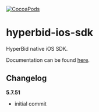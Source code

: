 [![CocoaPods](https://img.shields.io/cocoapods/v/hyperbid-ios-sdk.svg)](https://cocoapods.org/pods/hyperbid-ios-sdk)

hyperbid-ios-sdk
================

HyperBid native iOS SDK.

Documentation can be found [here](https://docs.hyperbid.com/#/en-us/ios/GetStarted/HyperBid_Get_Started).

Changelog
---------
<!--(CHANGELOG_TOP)-->
**5.7.51**
* initial commit

